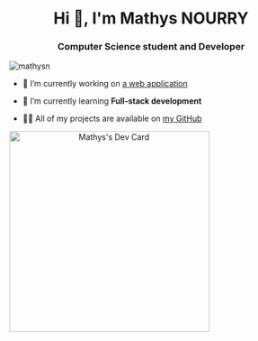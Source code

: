 <h1 align="center">Hi 👋, I'm Mathys NOURRY</h1>
<h3 align="center">Computer Science student and Developer</h3>

<p align="left"> <img src="https://komarev.com/ghpvc/?username=mathysn&label=Profile%20views&color=22930b&style=flat" alt="mathysn" /> </p>

- 🔭 I’m currently working on [a web application](https://github.com/mathysn/webapp)

- 🌱 I’m currently learning **Full-stack development**

- 👨‍💻 All of my projects are available on [my GitHub](https://github.com/mathysn?tab=repositories)

<a align="center" href="https://app.daily.dev/mathysnourry"><img src="https://api.daily.dev/devcards/v2/mQcVZn8TTLHCCWYxts9h8.png?r=ggh&type=default" width="356" alt="Mathys's Dev Card"/></a>
